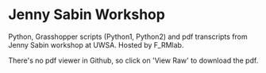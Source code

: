 Jenny Sabin Workshop
====================

Python, Grasshopper scripts (Python1, Python2) and pdf transcripts from Jenny Sabin workshop at UWSA. Hosted by F_RMlab.

There's no pdf viewer in Github, so click on 'View Raw' to download the pdf. 

